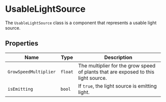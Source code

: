 # UsableLightSource

The `UsableLightSource` class is a component that represents a usable light source.

## Properties

| Name | Type | Description |
| --- | --- | --- |
| `GrowSpeedMultiplier` | `float` | The multiplier for the grow speed of plants that are exposed to this light source. |
| `isEmitting` | `bool` | If `true`, the light source is emitting light. |
